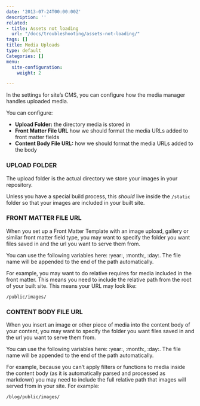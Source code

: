 ```yaml
---
date: '2013-07-24T00:00:00Z'
description: ''
related:
- title: Assets not loading
  url: "/docs/troubleshooting/assets-not-loading/"
tags: []
title: Media Uploads
type: default
Categories: []
menu:
  site-configuration:
    weight: 2

---
```

In the settings for site’s CMS, you can configure how the media manager handles uploaded media.

You can configure:

* **Upload Folder:** the directory media is stored in
* **Front Matter File URL** how we should format the media URLs added to front matter fields
* **Content Body File URL:** how we should format the media URLs added to the body

### UPLOAD FOLDER
The upload folder is the actual directory we store your images in your repository.

Unless you have a special build process, this *should* live inside the `/static` folder so that your images are included in your built site.

### FRONT MATTER FILE URL
When you set up a Front Matter Template with an image upload, gallery or similar front matter field type, you may want to specify the folder you want files saved in and the url you want to serve them from. 

You can use the following variables here: :year:, :month:, :day:. The file name will be appended to the end of the path automatically.

For example, you may want to do relative requires for media included in the front matter. This means you need to include the relative path from the root of your built site. This means your URL may look like: 

`/public/images/`

### CONTENT BODY FILE URL
When you insert an image or other piece of media into the content body of your content, you may want to specify the folder you want files saved in and the url you want to serve them from. 

You can use the following variables here: :year:, :month:, :day:. The file name will be appended to the end of the path automatically.

For example, because you can’t apply filters or functions to media inside the content body (as it is automatically parsed and processed as markdown) you may need to include the full relative path that images will served from in your site. For example:

`/blog/public/images/`